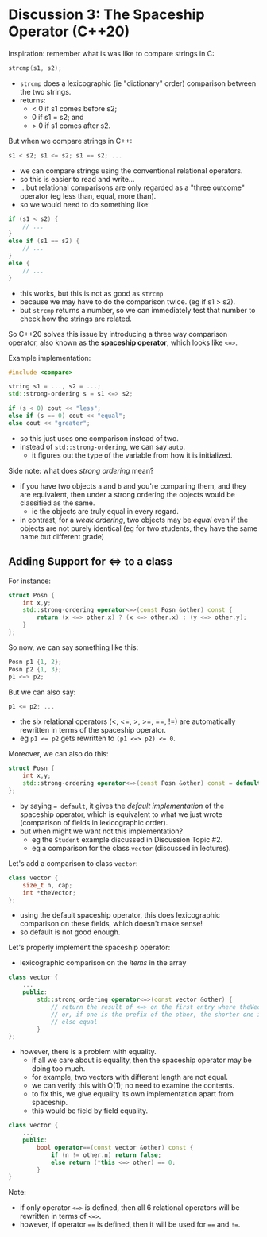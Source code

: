 # Discussion 3: The Spaceship Operator (C++20)

Inspiration: remember what is was like to compare strings in C:
```cpp
strcmp(s1, s2);
```
- `strcmp` does a lexicographic (ie "dictionary" order) comparison between the two strings.
- returns:
    - < 0 if s1 comes before s2;
    - 0 if s1 = s2; and
    - \> 0 if s1 comes after s2.

But when we compare strings in C++:
```cpp
s1 < s2; s1 <= s2; s1 == s2; ...
```
- we can compare strings using the conventional relational operators.
- so this is easier to read and write...
- ...but relational comparisons are only regarded as a "three outcome" operator (eg less than, equal, more than).
- so we would need to do something like:
```cpp
if (s1 < s2) {
    // ...
}
else if (s1 == s2) {
    // ...
}
else {
    // ...
}
```
- this works, but this is not as good as `strcmp`
- because we may have to do the comparison twice. (eg if s1 > s2).
- but `strcmp` returns a number, so we can immediately test that number to check how the strings are related.

So C++20 solves this issue by introducing a three way comparison operator, also known as the **spaceship operator**, which looks like `<=>`.

Example implementation:
```cpp
#include <compare>

string s1 = ..., s2 = ...;
std::strong-ordering s = s1 <=> s2;

if (s < 0) cout << "less";
else if (s == 0) cout << "equal";
else cout << "greater";
```
- so this just uses one comparison instead of two.
- instead of `std::strong-ordering`, we can say `auto`.
    - it figures out the type of the variable from how it is initialized.

Side note: what does *strong ordering* mean?
- if you have two objects `a` and `b` and you're comparing them, and they are equivalent, then under a strong ordering the objects would be classified as the same.
    - ie the objects are truly equal in every regard.
- in contrast, for a *weak ordering*, two objects may be *equal* even if the objects are not purely identical (eg for two students, they have the same name but different grade)

## Adding Support for <=> to a class
For instance:
```cpp
struct Posn {
    int x,y;
    std::strong-ordering operator<=>(const Posn &other) const {
        return (x <=> other.x) ? (x <=> other.x) : (y <=> other.y);
    }
};
```
So now, we can say something like this:
```cpp
Posn p1 {1, 2};
Posn p2 {1, 3};
p1 <=> p2;
```
But we can also say:
```cpp
p1 <= p2; ...
```
- the six relational operators (<, <=, >, >=, ==, !=) are automatically rewritten in terms of the spaceship operator.
- eg `p1 <= p2` gets rewritten to `(p1 <=> p2) <= 0`.

Moreover, we can also do this:
```cpp
struct Posn {
    int x,y;
    std::strong-ordering operator<=>(const Posn &other) const = default;
};  
```
- by saying `= default`, it gives the *default implementation* of the spaceship operator, which is equivalent to what we just wrote (comparison of fields in lexicographic order).
- but when might we want not this implementation?
    - eg the `Student` example discussed in Discussion Topic #2.
    - eg a comparison for the class `vector` (discussed in lectures).

Let's add a comparison to class `vector`:
```cpp
class vector {
    size_t n, cap;
    int *theVector;
};
```
- using the default spaceship operator, this does lexicographic comparison on these fields, which doesn't make sense!
- so default is not good enough.

Let's properly implement the spaceship operator:
- lexicographic comparison on the *items* in the array
```cpp
class vector {
    ...
    public:
        std::strong_ordering operator<=>(const vector &other) {
            // return the result of <=> on the first entry where theVector and other.theVector differ,
            // or, if one is the prefix of the other, the shorter one is less.
            // else equal
        }
};
```
- however, there is a problem with equality.
    - if all we care about is equality, then the spaceship operator may be doing too much.
    - for example, two vectors with different length are not equal.
    - we can verify this with O(1); no need to examine the contents.
    - to fix this, we give equality its own implementation apart from spaceship.
    - this would be field by field equality.
```cpp
class vector {
    ...
    public:
        bool operator==(const vector &other) const {
            if (n != other.n) return false;
            else return (*this <=> other) == 0;
        }
}
```
Note:
- if only operator `<=>` is defined, then all 6 relational operators will be rewritten in terms of `<=>`.
- however, if operator `==` is defined, then it will be used for `==` and `!=`.

